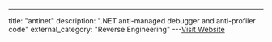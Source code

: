 ---
title: "antinet"
description: ".NET anti-managed debugger and anti-profiler code"
external_category: "Reverse Engineering"
---[Visit Website](https://github.com/0xd4d/antinet)

